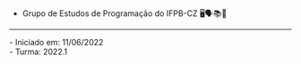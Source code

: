 - Grupo de Estudos de Programação do IFPB-CZ 🖥️🗣️📚🧮
<hr>
- Iniciado em: 11/06/2022
<br>
- Turma: 2022.1
